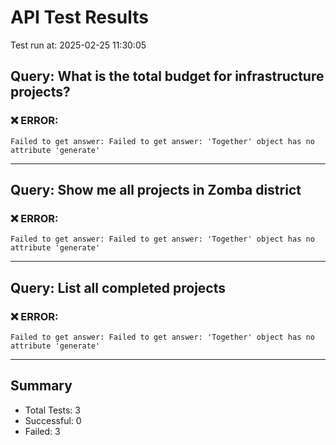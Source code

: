 # API Test Results

Test run at: 2025-02-25 11:30:05

## Query: What is the total budget for infrastructure projects?

### ❌ ERROR:
```
Failed to get answer: Failed to get answer: 'Together' object has no attribute 'generate'
```

---

## Query: Show me all projects in Zomba district

### ❌ ERROR:
```
Failed to get answer: Failed to get answer: 'Together' object has no attribute 'generate'
```

---

## Query: List all completed projects

### ❌ ERROR:
```
Failed to get answer: Failed to get answer: 'Together' object has no attribute 'generate'
```

---


## Summary

- Total Tests: 3
- Successful: 0
- Failed: 3
